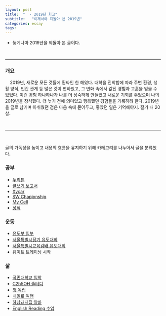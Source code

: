 ```yaml
---
layout: post
title:  "  - 2019년 회고"
subtitle:   "이제서야 되돌아 본 2019년"
categories: essay
tags: 
---
```

- 늦게나마 2019년을 되돌아 본 글이다.

<br />

___



### 개요
&nbsp;&nbsp;&nbsp;&nbsp;2019년, 새로운 모든 것들에 휩싸인 한 해였다. 대학을 진학함에 따라 주변 환경, 생활 양식, 인간 관계 등 많은 것이 변하였고, 그 변화 속에서 값진 경험과 교훈을 얻을 수 있었다. 이런 경험 하나하나가 나를 더 성숙하게 만들었고 새로운 기회를 주었으며 나의 2019년을 장식했다. 더 늦기 전에 의미있고 행복했던 경험들을 기록하려 한다. 2019년을 글로 남기며 아쉬웠던 점은 마음 속에 묻어두고, 좋았던 일은 기억해야지. 잘가 내 20살.



<br />

___

<br />



글의 가독성을 높이고 내용의 흐름을 유지하기 위해 카테고리를 나누어서 글을 분류했다.


### 공부

- [두리톤](#)
- [글쓰기 보고서](#)
- [Xycar](#)
- [SW Chapionship](#)
- [My Cell](#)
- [성적](#)


### 운동

- [유도부 입부](#)
- [서울특별시장기 유도대회](#)
- [서울특별시교육감배 유도대회](#)
- [웨이트 트레이닝 시작](#)


### 삶

- [국민대학교 입학](#)
- [C2h5OH 술터디](#)
- [첫 독립](#)
- [내일로 여행](#)
- [하남돼지집 알바](#)
- [English Reading 수업](#)


